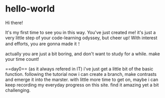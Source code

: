 # hello-world

Hi there!

It's my first time to see you in this way. You've just created me!
it's just a very little step of your code-learning odyssey, but cheer up! With interest and efforts, you are gonna made it！ 

actually you are just a bit boring, and don't want to study for a while. make your time count!

==day0==
(as it always refered in IT)
i've just get a little bit of the basic function. following the tutorial now i can create a branch, make contrasts and emerge it into the marster. with little more time to get on, maybe i can keep recording my everyday progress on this site.
find it amazing yet a bit challenging. 
